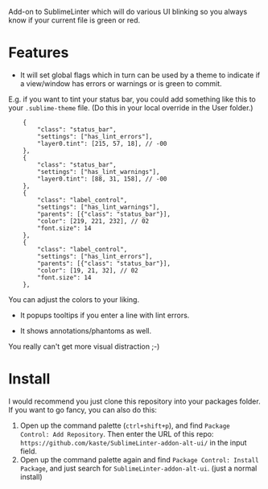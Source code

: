 
Add-on to SublimeLinter which will do various UI blinking so you always know if your current file is green or red.



# Features

* It will set global flags which in turn can be used by a theme to indicate if a view/window has errors or warnings or is green to commit.

E.g. if you want to tint your status bar, you could add something like this 
to your `.sublime-theme` file. (Do this in your local override in the User folder.)

        {
            "class": "status_bar",
            "settings": ["has_lint_errors"],
            "layer0.tint": [215, 57, 18], // -00
        },
        {
            "class": "status_bar",
            "settings": ["has_lint_warnings"],
            "layer0.tint": [88, 31, 158], // -00
        },
        {
            "class": "label_control",
            "settings": ["has_lint_warnings"],
            "parents": [{"class": "status_bar"}],
            "color": [219, 221, 232], // 02
            "font.size": 14
        },
        {
            "class": "label_control",
            "settings": ["has_lint_errors"],
            "parents": [{"class": "status_bar"}],
            "color": [19, 21, 32], // 02
            "font.size": 14
        },

  You can adjust the colors to your liking.

* It popups tooltips if you enter a line with lint errors.

* It shows annotations/phantoms as well.

You really can't get more visual distraction ;-)


# Install

I would recommend you just clone this repository into your packages folder.
If you want to go fancy, you can also do this:

1. Open up the command palette (`ctrl+shift+p`), and find `Package Control: Add Repository`. Then enter the URL of this repo: `https://github.com/kaste/SublimeLinter-addon-alt-ui/` in the input field.
2. Open up the command palette again and find `Package Control: Install Package`, and just search for `SublimeLinter-addon-alt-ui`. (just a normal install)

